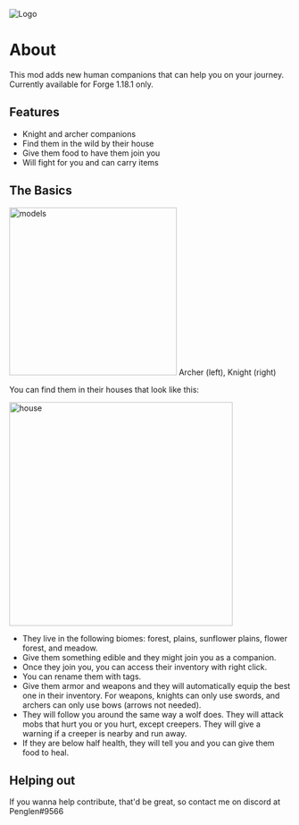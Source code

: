 ![Logo](https://github.com/justinwon777/Companions/blob/main/companions.png)
# About

This mod adds new human companions that can help you on your journey. Currently available for Forge 1.18.1 only.

## Features

- Knight and archer companions
- Find them in the wild by their house
- Give them food to have them join you
- Will fight for you and can carry items

## The Basics

<img src="https://github.com/justinwon777/Companions/blob/main/models.png" alt="models" width="300">
Archer (left), Knight (right)

You can find them in their houses that look like this:

<img src="https://github.com/justinwon777/Companions/blob/main/house.png" alt="house" width="400">

- They live in the following biomes: forest, plains, sunflower plains, flower forest, and meadow.
- Give them something edible and they might join you as a companion.
- Once they join you, you can access their inventory with right click.
- You can rename them with tags.
- Give them armor and weapons and they will automatically equip the best one in their inventory. For weapons, knights can only use swords, and archers can only use bows (arrows not needed).
- They will follow you around the same way a wolf does. They will attack mobs that hurt you or you hurt, except creepers. They will give a warning if a creeper is nearby and run away.
- If they are below half health, they will tell you and you can give them food to heal.

## Helping out

If you wanna help contribute, that'd be great, so contact me on discord at Penglen#9566